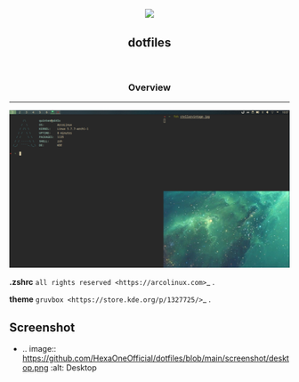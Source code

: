 <p align="center">
  <img width="25%" src="https://avatars1.githubusercontent.com/u/58103738?s=460&u=1db2e930ef3fc6c6d3e3fc6b55e44bef7323ed01&v=4"
</p>

<h2 align="center">
    <b>dotfiles</b> 
    </h2>
<br />

<h3 align="center">
    <b>Overview</b>
</h3>
<p align="center"></p>

***
![img](https://github.com/HexaOneOfficial/dotfiles/blob/main/screenshot/desktop.png)

**.zshrc** `all rights reserved <https://arcolinux.com>`_ .

**theme** `gruvbox <https://store.kde.org/p/1327725/>`_ .

Screenshot
----------

* .. image:: https://github.com/HexaOneOfficial/dotfiles/blob/main/screenshot/desktop.png
     :alt: Desktop
